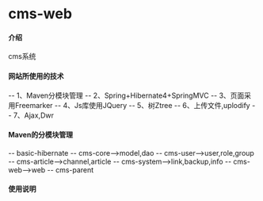 # cms-web

#### 介绍
cms系统


#### 网站所使用的技术
-- 1、Maven分模块管理
-- 2、Spring+Hibernate4+SpringMVC
-- 3、页面采用Freemarker
-- 4、Js库使用JQuery
-- 5、树Ztree
-- 6、上传文件,uplodify
-- 7、Ajax,Dwr
#### Maven的分模块管理
-- basic-hibernate
-- cms-core-->model,dao
-- cms-user-->user,role,group
-- cms-article-->channel,article
-- cms-system-->link,backup,info
-- cms-web-->web
-- cms-parent

#### 使用说明





